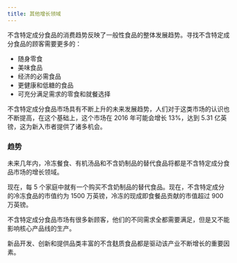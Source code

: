 ```yaml
---
title: 其他增长领域
---
```

	
不含特定成分食品的消费趋势反映了一般性食品的整体发展趋势。寻找不含特定成分食品的顾客需要更多的： 

- 随身零食
- 美味食品
- 经济的必需食品
- 更健康和低糖的食品
- 可充分满足需求的零食和就餐选择

不含特定成分食品市场具有不断上升的未来发展趋势，人们对于这类市场的认识也不断提高，在这个基础上，这个市场在 2016 年可能会增长 13%，达到 5.31 亿英镑，这为新入市者提供了诸多机会。

### 趋势

未来几年内，冷冻餐食、有机汤品和不含奶制品的替代食品将都是不含特定成分食品市场的增长领域。

现在，每 5 个家庭中就有一个购买不含奶制品的替代食品。现在，不含特定成分的冷冻食品的市值约为 1500 万英镑，冷冻的现成即食餐品贡献的市值超过 900 万英镑。


不含特定成分食品市场有很多新顾客，他们的不同需求全都需要满足，但是又不能影响核心产品线的生产。


新品开发、创新和提供品类丰富的不含麸质食品都是驱动该产业不断增长的重要因素。